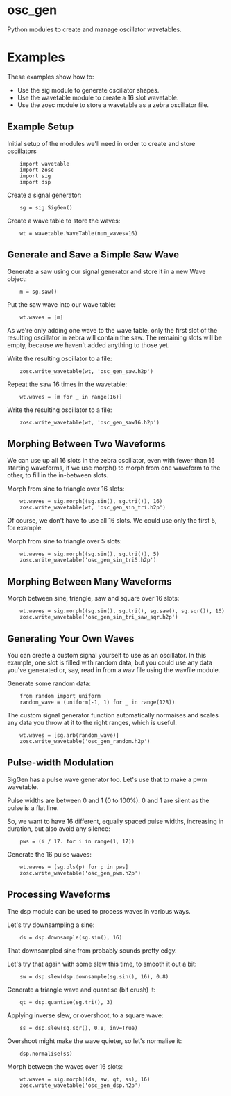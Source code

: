 # osc_gen
Python modules to create and manage oscillator wavetables.

# Examples

These examples show how to:

- Use the sig module to generate oscillator shapes.
- Use the wavetable module to create a 16 slot wavetable.
- Use the zosc module to store a wavetable as a zebra oscillator file.


## Example Setup

Initial setup of the modules we'll need in order to create and store
oscillators

        import wavetable
        import zosc
        import sig
        import dsp

Create a signal generator:

        sg = sig.SigGen()

Create a wave table to store the waves:

        wt = wavetable.WaveTable(num_waves=16)

## Generate and Save a Simple Saw Wave

Generate a saw using our signal generator and store it in a new Wave object:

        m = sg.saw()

Put the saw wave into our wave table:

        wt.waves = [m]

As we're only adding one wave to the wave table, only the first slot of the
resulting oscillator in zebra will contain the saw. The remaining slots will
be empty, because we haven't added anything to those yet.

Write the resulting oscillator to a file:

        zosc.write_wavetable(wt, 'osc_gen_saw.h2p')

Repeat the saw 16 times in the wavetable:

        wt.waves = [m for _ in range(16)]

Write the resulting oscillator to a file:

        zosc.write_wavetable(wt, 'osc_gen_saw16.h2p')

## Morphing Between Two Waveforms

We can use up all 16 slots in the zebra oscillator, even with fewer than 16
starting waveforms, if we use morph() to morph from one waveform to the
other, to fill in the in-between slots.


Morph from sine to triangle over 16 slots:

        wt.waves = sig.morph((sg.sin(), sg.tri()), 16)
        zosc.write_wavetable(wt, 'osc_gen_sin_tri.h2p')

Of course, we don't have to use all 16 slots. We could use only the first 5,
for example.

Morph from sine to triangle over 5 slots:

        wt.waves = sig.morph((sg.sin(), sg.tri()), 5)
        zosc.write_wavetable('osc_gen_sin_tri5.h2p')

## Morphing Between Many Waveforms

Morph between sine, triangle, saw and square over 16 slots:

        wt.waves = sig.morph((sg.sin(), sg.tri(), sg.saw(), sg.sqr()), 16)
        zosc.write_wavetable('osc_gen_sin_tri_saw_sqr.h2p')


## Generating Your Own Waves

You can create a custom signal yourself to use as an oscillator.
In this example, one slot is filled with random data, but you could
use any data you've generated or, say, read in from a wav file using the
wavfile module.

Generate some random data:

        from random import uniform
        random_wave = (uniform(-1, 1) for _ in range(128))

The custom signal generator function automatically normaises and scales any
data you throw at it to the right ranges, which is useful.

        wt.waves = [sg.arb(random_wave)]
        zosc.write_wavetable('osc_gen_random.h2p')

## Pulse-width Modulation

SigGen has a pulse wave generator too. Let's use that to make a pwm wavetable.


Pulse widths are between 0 and 1 (0 to 100%).
0 and 1 are silent as the pulse is a flat line.


So, we want to have 16 different, equally spaced pulse widths, increasing in
duration, but also avoid any silence:

        pws = (i / 17. for i in range(1, 17))

Generate the 16 pulse waves:

        wt.waves = [sg.pls(p) for p in pws]
        zosc.write_wavetable('osc_gen_pwm.h2p')

## Processing Waveforms

The dsp module can be used to process waves in various ways.

Let's try downsampling a sine:

        ds = dsp.downsample(sg.sin(), 16)

That downsampled sine from probably sounds pretty edgy.

Let's try that again with some slew this time, to smooth it out a bit:

        sw = dsp.slew(dsp.downsample(sg.sin(), 16), 0.8)

Generate a triangle wave and quantise (bit crush) it:

        qt = dsp.quantise(sg.tri(), 3)

Applying inverse slew, or overshoot, to a square wave:

        ss = dsp.slew(sg.sqr(), 0.8, inv=True)

Overshoot might make the wave quieter, so let's normalise it:

        dsp.normalise(ss)

Morph between the waves over 16 slots:

        wt.waves = sig.morph((ds, sw, qt, ss), 16)
        zosc.write_wavetable('osc_gen_dsp.h2p')

